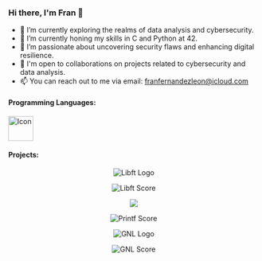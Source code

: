 ### Hi there, I'm Fran 👋

- 🔭 I’m currently exploring the realms of data analysis and cybersecurity.
- 🌱 I’m currently honing my skills in C and Python at 42.
- 👀 I’m passionate about uncovering security flaws and enhancing digital resilience.
- 💼 I'm open to collaborations on projects related to cybersecurity and data analysis.
- 📫 You can reach out to me via email: [franfernandezleon@icloud.com](mailto:franfernandezleon@icloud.com)

#### Programming Languages:

<img src="https://glot.io/static/img/c.svg?etag=ZaoLBh_p" alt="Icon" width="50">



#### Projects:

<p align="center">
  <img src="https://raw.githubusercontent.com/ayogun/42-project-badges/main/badges/libftm.png" alt="Libft Logo">
</p>

<p align="center">
  <img src="https://img.shields.io/badge/Score-125%2F100-brightgreen" alt="Libft Score">
</p>

<p align="center">
  <img src="https://raw.githubusercontent.com/francfer-art/Badges/main/badges/ft_printfe.png?token=GHSAT0AAAAAACI7BVOKTSMRX3JJCLO5OHVAZOI5NSQ">
</p>

<p align="center">
  <img src="https://img.shields.io/badge/Score-100%2F100-brightgreen" alt="Printf Score">
</p>

<p align="center">
  <img src="https://raw.githubusercontent.com/francfer-art/Badges/main/badges/get_next_linem.png?token=GHSAT0AAAAAACI7BVOK6AAOOBVY5XBTJPOYZOI5OYQ" alt="GNL Logo">
</p>

<p align="center">
  <img src="https://img.shields.io/badge/Score-125%2F100-brightgreen" alt="GNL Score">
</p>







